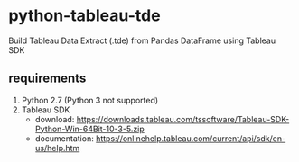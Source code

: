 # python-tableau-tde

Build Tableau Data Extract (.tde) from Pandas DataFrame using Tableau SDK

## requirements
1. Python 2.7 (Python 3 not supported)
2. Tableau SDK
    * download: https://downloads.tableau.com/tssoftware/Tableau-SDK-Python-Win-64Bit-10-3-5.zip
    * documentation: https://onlinehelp.tableau.com/current/api/sdk/en-us/help.htm
